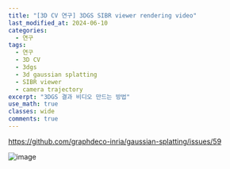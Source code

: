 ```yaml
---
title: "[3D CV 연구] 3DGS SIBR viewer rendering video"
last_modified_at: 2024-06-10
categories:
  - 연구
tags:
  - 연구
  - 3D CV
  - 3dgs
  - 3d gaussian splatting
  - SIBR viewer
  - camera trajectory
excerpt: "3DGS 결과 비디오 만드는 방법"
use_math: true
classes: wide
comments: true
---
```


https://github.com/graphdeco-inria/gaussian-splatting/issues/59

![image](https://github.com/sandokim/sandokim.github.io/assets/74639652/b87d1ce6-dfbe-4007-b447-695588648ca4)
